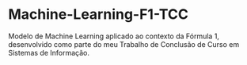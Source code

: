 # Machine-Learning-F1-TCC
Modelo de Machine Learning aplicado ao contexto da Fórmula 1, desenvolvido como parte do meu Trabalho de Conclusão de Curso em Sistemas de Informação.
